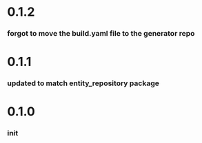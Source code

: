 # 0.1.2
### forgot to move the build.yaml file to the generator repo
# 0.1.1
### updated to match entity_repository package
# 0.1.0
### init